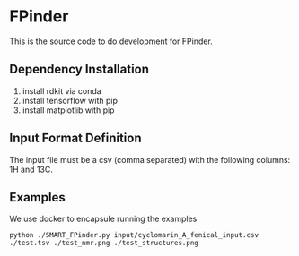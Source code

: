 # FPinder

This is the source code to do development for FPinder. 

## Dependency Installation

1. install rdkit via conda
1. install tensorflow with pip
1. install matplotlib with pip

## Input Format Definition

The input file must be a csv (comma separated) with the following columns: 1H and 13C. 

## Examples

We use docker to encapsule running the examples

```python ./SMART_FPinder.py input/cyclomarin_A_fenical_input.csv ./test.tsv ./test_nmr.png ./test_structures.png```